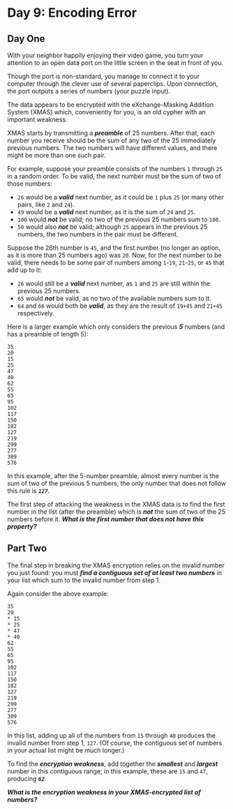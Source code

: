# Day 9: Encoding Error

## Day One

With your neighbor happily enjoying their video game, you turn your attention to an open data port on the little screen in the seat in front of you.

Though the port is non-standard, you manage to connect it to your computer through the clever use of several paperclips. Upon connection, the port outputs a series of numbers (your puzzle input).

The data appears to be encrypted with the eXchange-Masking Addition System (XMAS) which, conveniently for you, is an old cypher with an important weakness.

XMAS starts by transmitting a ***preamble*** of 25 numbers. After that, each number you receive should be the sum of any two of the 25 immediately previous numbers. The two numbers will have different values, and there might be more than one such pair.

For example, suppose your preamble consists of the numbers `1` through `25` in a random order. To be valid, the next number must be the sum of two of those numbers:

- `26` would be a ***valid*** next number, as it could be `1` plus `25` (or many other pairs, like `2` and `24`).
- `49` would be a ***valid*** next number, as it is the sum of `24` and `25`.
- `100` would ***not*** be valid; no two of the previous 25 numbers sum to `100`.
- `50` would also ***not*** be valid; although `25` appears in the previous 25 numbers, the two numbers in the pair must be different.

Suppose the 26th number is `45`, and the first number (no longer an option, as it is more than 25 numbers ago) was `20`. Now, for the next number to be valid, there needs to be some pair of numbers among `1`-`19`, `21`-`25`, or `45` that add up to it:

- `26` would still be a ***valid*** next number, as `1` and `25` are still within the previous 25 numbers.
- `65` would ***not*** be valid, as no two of the available numbers sum to it.
- `64` and `66` would both be ***valid***, as they are the result of `19+45` and `21+45` respectively.

Here is a larger example which only considers the previous ***5*** numbers (and has a preamble of length 5):

```
35
20
15
25
47
40
62
55
65
95
102
117
150
182
127
219
299
277
309
576
```

In this example, after the 5-number preamble, almost every number is the sum of two of the previous 5 numbers; the only number that does not follow this rule is ***`127`***.

The first step of attacking the weakness in the XMAS data is to find the first number in the list (after the preamble) which is ***not*** the sum of two of the 25 numbers before it. ***What is the first number that does not have this property?***

## Part Two

The final step in breaking the XMAS encryption relies on the invalid number you just found: you must ***find a contiguous set of at least two numbers*** in your list which sum to the invalid number from step 1.

Again consider the above example:

```
35
20
* 15
* 25
* 47
* 40
62
55
65
95
102
117
150
182
127
219
299
277
309
576
```

In this list, adding up all of the numbers from `15` through `40` produces the invalid number from step 1, `127`. (Of course, the contiguous set of numbers in your actual list might be much longer.)

To find the ***encryption weakness***, add together the ***smallest*** and ***largest*** number in this contiguous range; in this example, these are `15` and `47`, producing ***`62`***.

***What is the encryption weakness in your XMAS-encrypted list of numbers?***